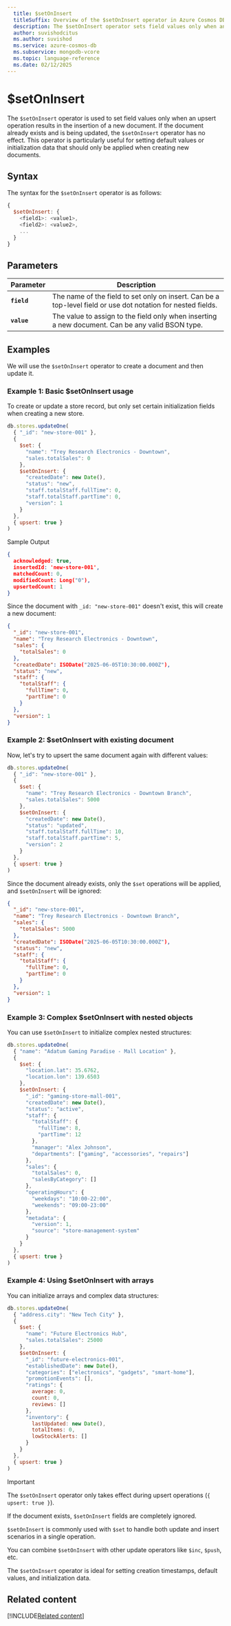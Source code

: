 ```yaml
---
  title: $setOnInsert
  titleSuffix: Overview of the $setOnInsert operator in Azure Cosmos DB for MongoDB (vCore)
  description: The $setOnInsert operator sets field values only when an upsert operation results in an insert of a new document.
  author: suvishodcitus
  ms.author: suvishod
  ms.service: azure-cosmos-db
  ms.subservice: mongodb-vcore
  ms.topic: language-reference
  ms.date: 02/12/2025
---
```


# $setOnInsert

The `$setOnInsert` operator is used to set field values only when an upsert operation results in the insertion of a new document. If the document already exists and is being updated, the `$setOnInsert` operator has no effect. This operator is particularly useful for setting default values or initialization data that should only be applied when creating new documents.

## Syntax

The syntax for the `$setOnInsert` operator is as follows:

```javascript
{
  $setOnInsert: {
    <field1>: <value1>,
    <field2>: <value2>,
    ...
  }
}
```

## Parameters

| Parameter | Description |
| --- | --- |
| **`field`** | The name of the field to set only on insert. Can be a top-level field or use dot notation for nested fields. |
| **`value`** | The value to assign to the field only when inserting a new document. Can be any valid BSON type. |

## Examples

We will use the `$setOnInsert` operator to create a document and then update it.

### Example 1: Basic $setOnInsert usage

To create or update a store record, but only set certain initialization fields when creating a new store.

```javascript
db.stores.updateOne(
  { "_id": "new-store-001" },
  {
    $set: {
      "name": "Trey Research Electronics - Downtown",
      "sales.totalSales": 0
    },
    $setOnInsert: {
      "createdDate": new Date(),
      "status": "new",
      "staff.totalStaff.fullTime": 0,
      "staff.totalStaff.partTime": 0,
      "version": 1
    }
  },
  { upsert: true }
)
```
Sample Output

```json
{
  acknowledged: true,
  insertedId: 'new-store-001',
  matchedCount: 0,
  modifiedCount: Long("0"),
  upsertedCount: 1
}
```

Since the document with `_id: "new-store-001"` doesn't exist, this will create a new document:

```json
{
  "_id": "new-store-001",
  "name": "Trey Research Electronics - Downtown",
  "sales": {
    "totalSales": 0
  },
  "createdDate": ISODate("2025-06-05T10:30:00.000Z"),
  "status": "new",
  "staff": {
    "totalStaff": {
      "fullTime": 0,
      "partTime": 0
    }
  },
  "version": 1
}
```

### Example 2: $setOnInsert with existing document

Now, let's try to upsert the same document again with different values:

```javascript
db.stores.updateOne(
  { "_id": "new-store-001" },
  {
    $set: {
      "name": "Trey Research Electronics - Downtown Branch",
      "sales.totalSales": 5000
    },
    $setOnInsert: {
      "createdDate": new Date(),
      "status": "updated",
      "staff.totalStaff.fullTime": 10,
      "staff.totalStaff.partTime": 5,
      "version": 2
    }
  },
  { upsert: true }
)
```

Since the document already exists, only the `$set` operations will be applied, and `$setOnInsert` will be ignored:

```json
{
  "_id": "new-store-001",
  "name": "Trey Research Electronics - Downtown Branch",
  "sales": {
    "totalSales": 5000
  },
  "createdDate": ISODate("2025-06-05T10:30:00.000Z"),
  "status": "new",
  "staff": {
    "totalStaff": {
      "fullTime": 0,
      "partTime": 0
    }
  },
  "version": 1
}
```

### Example 3: Complex $setOnInsert with nested objects

You can use `$setOnInsert` to initialize complex nested structures:

```javascript
db.stores.updateOne(
  { "name": "Adatum Gaming Paradise - Mall Location" },
  {
    $set: {
      "location.lat": 35.6762,
      "location.lon": 139.6503
    },
    $setOnInsert: {
      "_id": "gaming-store-mall-001",
      "createdDate": new Date(),
      "status": "active",
      "staff": {
        "totalStaff": {
          "fullTime": 8,
          "partTime": 12
        },
        "manager": "Alex Johnson",
        "departments": ["gaming", "accessories", "repairs"]
      },
      "sales": {
        "totalSales": 0,
        "salesByCategory": []
      },
      "operatingHours": {
        "weekdays": "10:00-22:00",
        "weekends": "09:00-23:00"
      },
      "metadata": {
        "version": 1,
        "source": "store-management-system"
      }
    }
  },
  { upsert: true }
)
```

### Example 4: Using $setOnInsert with arrays

You can initialize arrays and complex data structures:

```javascript
db.stores.updateOne(
  { "address.city": "New Tech City" },
  {
    $set: {
      "name": "Future Electronics Hub",
      "sales.totalSales": 25000
    },
    $setOnInsert: {
      "_id": "future-electronics-001",
      "establishedDate": new Date(),
      "categories": ["electronics", "gadgets", "smart-home"],
      "promotionEvents": [],
      "ratings": {
        average: 0,
        count: 0,
        reviews: []
      },
      "inventory": {
        lastUpdated: new Date(),
        totalItems: 0,
        lowStockAlerts: []
      }
    }
  },
  { upsert: true }
)
```

> [!Important]
>
> The `$setOnInsert` operator only takes effect during upsert operations (`{ upsert: true }`).
> 
> If the document exists, `$setOnInsert` fields are completely ignored.
> 
> `$setOnInsert` is commonly used with `$set` to handle both update and insert scenarios in a single operation.
> 
> You can combine `$setOnInsert` with other update operators like `$inc`, `$push`, etc.
> 
> The `$setOnInsert` operator is ideal for setting creation timestamps, default values, and initialization data.

## Related content

[!INCLUDE[Related content](../includes/related-content.md)]
